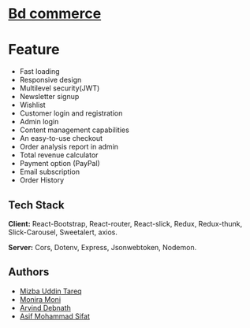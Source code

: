 # [Bd commerce](https://the-tann-mann-gaddi-job-task.netlify.app//)

# Feature

- Fast loading
- Responsive design
- Multilevel security(JWT)
- Newsletter signup
- Wishlist
- Customer login and registration
- Admin login
- Content management capabilities
- An easy-to-use checkout
- Order analysis report in admin
- Total revenue calculator
- Payment option (PayPal)
- Email subscription
- Order History

## Tech Stack

**Client:** React-Bootstrap,
React-router,
React-slick,
Redux,
Redux-thunk,
Slick-Carousel,
Sweetalert,
axios.

**Server:** Cors,
Dotenv,
Express,
Jsonwebtoken,
Nodemon.

## Authors

- [Mizba Uddin Tareq](https://www.linkedin.com/in/mizba-uddin-tareq-415a59218/)
- [Monira Moni](https://www.linkedin.com/in/monira-moni/)
- [Arvind Debnath](https://www.linkedin.com/in/arvind-debnath)
- [Asif Mohammad Sifat]()
